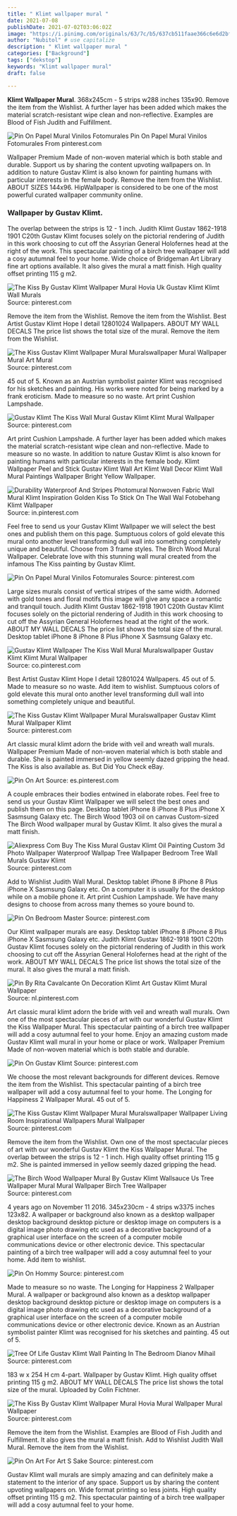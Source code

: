 ```yaml
---
title: " Klimt wallpaper mural "
date: 2021-07-08
publishDate: 2021-07-02T03:06:02Z
image: "https://i.pinimg.com/originals/63/7c/b5/637cb511faae366c6e6d2bfb655abfc5.jpg"
author: "Nubitol" # use capitalize
description: " Klimt wallpaper mural "
categories: ["Background"]
tags: ["dekstop"]
keywords: "Klimt wallpaper mural"
draft: false

---
```



**Klimt Wallpaper Mural**. 368x245cm - 5 strips w288 inches 135x90. Remove the item from the Wishlist. A further layer has been added which makes the material scratch-resistant wipe clean and non-reflective. Examples are Blood of Fish Judith and Fulfillment.

![Pin On Papel Mural Vinilos Fotomurales](https://i.pinimg.com/originals/dc/de/1d/dcde1de5b1f2377b12857da21cc10273.jpg "Pin On Papel Mural Vinilos Fotomurales")
Pin On Papel Mural Vinilos Fotomurales From pinterest.com


Wallpaper Premium Made of non-woven material which is both stable and durable. Support us by sharing the content upvoting wallpapers on. In addition to nature Gustav Klimt is also known for painting humans with particular interests in the female body. Remove the item from the Wishlist. ABOUT SIZES 144x96. HipWallpaper is considered to be one of the most powerful curated wallpaper community online.

### Wallpaper by Gustav Klimt.

The overlap between the strips is 12 - 1 inch. Judith Klimt Gustav 1862-1918 1901 C20th Gustav Klimt focuses solely on the pictorial rendering of Judith in this work choosing to cut off the Assyrian General Holofernes head at the right of the work. This spectacular painting of a birch tree wallpaper will add a cosy autumnal feel to your home. Wide choice of Bridgeman Art Library fine art options available. It also gives the mural a matt finish. High quality offset printing 115 g m2.


![The Kiss By Gustav Klimt Wallpaper Mural Hovia Uk Gustav Klimt Klimt Wall Murals](https://i.pinimg.com/474x/2b/be/c5/2bbec5ee4fec93bfab723f40ad0be20c--wallpaper-murals-wall-murals.jpg "The Kiss By Gustav Klimt Wallpaper Mural Hovia Uk Gustav Klimt Klimt Wall Murals")
Source: pinterest.com

Remove the item from the Wishlist. Remove the item from the Wishlist. Best Artist Gustav Klimt Hope I detail 12801024 Wallpapers. ABOUT MY WALL DECALS The price list shows the total size of the mural. Remove the item from the Wishlist.

![The Kiss Gustav Klimt Wallpaper Mural Muralswallpaper Mural Wallpaper Mural Art Mural](https://i.pinimg.com/originals/0f/dd/6b/0fdd6b390678ce802e94859f28ec6594.jpg "The Kiss Gustav Klimt Wallpaper Mural Muralswallpaper Mural Wallpaper Mural Art Mural")
Source: pinterest.com

45 out of 5. Known as an Austrian symbolist painter Klimt was recognised for his sketches and painting. His works were noted for being marked by a frank eroticism. Made to measure so no waste. Art print Cushion Lampshade.

![Gustav Klimt The Kiss Wall Mural Gustav Klimt Klimt Mural Wallpaper](https://i.pinimg.com/originals/08/7b/bd/087bbd735efccc1de0cb974603e846b2.jpg "Gustav Klimt The Kiss Wall Mural Gustav Klimt Klimt Mural Wallpaper")
Source: pinterest.com

Art print Cushion Lampshade. A further layer has been added which makes the material scratch-resistant wipe clean and non-reflective. Made to measure so no waste. In addition to nature Gustav Klimt is also known for painting humans with particular interests in the female body. Klimt Wallpaper Peel and Stick Gustav Klimt Wall Art Klimt Wall Decor Klimt Wall Mural Paintings Wallpaper Bright Yellow Wallpaper.

![Durability Waterproof And Stripes Photomural Nonwoven Fabric Wall Mural Klimt Inspiration Golden Kiss To Stick On The Wall Wal Fotobehang Klimt Wallpaper](https://i.pinimg.com/originals/1d/49/61/1d4961c37083c293d9d641fe6c3a12d4.jpg "Durability Waterproof And Stripes Photomural Nonwoven Fabric Wall Mural Klimt Inspiration Golden Kiss To Stick On The Wall Wal Fotobehang Klimt Wallpaper")
Source: in.pinterest.com

Feel free to send us your Gustav Klimt Wallpaper we will select the best ones and publish them on this page. Sumptuous colors of gold elevate this mural onto another level transforming dull wall into something completely unique and beautiful. Choose from 3 frame styles. The Birch Wood Mural Wallpaper. Celebrate love with this stunning wall mural created from the infamous The Kiss painting by Gustav Klimt.

![Pin On Papel Mural Vinilos Fotomurales](https://i.pinimg.com/originals/dc/de/1d/dcde1de5b1f2377b12857da21cc10273.jpg "Pin On Papel Mural Vinilos Fotomurales")
Source: pinterest.com

Large sizes murals consist of vertical stripes of the same width. Adorned with gold tones and floral motifs this image will give any space a romantic and tranquil touch. Judith Klimt Gustav 1862-1918 1901 C20th Gustav Klimt focuses solely on the pictorial rendering of Judith in this work choosing to cut off the Assyrian General Holofernes head at the right of the work. ABOUT MY WALL DECALS The price list shows the total size of the mural. Desktop tablet iPhone 8 iPhone 8 Plus iPhone X Sasmsung Galaxy etc.

![Gustav Klimt Wallpaper The Kiss Wall Mural Muralswallpaper Gustav Klimt Klimt Mural Wallpaper](https://i.pinimg.com/originals/1b/13/00/1b1300e84604686f683494bf06793e41.jpg "Gustav Klimt Wallpaper The Kiss Wall Mural Muralswallpaper Gustav Klimt Klimt Mural Wallpaper")
Source: co.pinterest.com

Best Artist Gustav Klimt Hope I detail 12801024 Wallpapers. 45 out of 5. Made to measure so no waste. Add item to wishlist. Sumptuous colors of gold elevate this mural onto another level transforming dull wall into something completely unique and beautiful.

![The Kiss Gustav Klimt Wallpaper Mural Muralswallpaper Gustav Klimt Mural Wallpaper Klimt](https://i.pinimg.com/originals/6b/7c/61/6b7c611bb752263c442efbc1a33f99dc.jpg "The Kiss Gustav Klimt Wallpaper Mural Muralswallpaper Gustav Klimt Mural Wallpaper Klimt")
Source: pinterest.com

Art classic mural klimt adorn the bride with veil and wreath wall murals. Wallpaper Premium Made of non-woven material which is both stable and durable. She is painted immersed in yellow seemly dazed gripping the head. The Kiss is also available as. But Did You Check eBay.

![Pin On Art](https://i.pinimg.com/originals/46/44/7b/46447b35c81b2d750d29e27f7738a6a6.jpg "Pin On Art")
Source: es.pinterest.com

A couple embraces their bodies entwined in elaborate robes. Feel free to send us your Gustav Klimt Wallpaper we will select the best ones and publish them on this page. Desktop tablet iPhone 8 iPhone 8 Plus iPhone X Sasmsung Galaxy etc. The Birch Wood 1903 oil on canvas Custom-sized The Birch Wood wallpaper mural by Gustav Klimt. It also gives the mural a matt finish.

![Aliexpress Com Buy The Kiss Mural Gustav Klimt Oil Painting Custom 3d Photo Wallpaper Waterproof Wallpap Tree Wallpaper Bedroom Tree Wall Murals Gustav Klimt](https://i.pinimg.com/originals/4d/58/24/4d5824ffb7f52ed011c1dc0bee263482.jpg "Aliexpress Com Buy The Kiss Mural Gustav Klimt Oil Painting Custom 3d Photo Wallpaper Waterproof Wallpap Tree Wallpaper Bedroom Tree Wall Murals Gustav Klimt")
Source: pinterest.com

Add to Wishlist Judith Wall Mural. Desktop tablet iPhone 8 iPhone 8 Plus iPhone X Sasmsung Galaxy etc. On a computer it is usually for the desktop while on a mobile phone it. Art print Cushion Lampshade. We have many designs to choose from across many themes so youre bound to.

![Pin On Bedroom Master](https://i.pinimg.com/originals/6f/8e/0a/6f8e0ae6c11cc37dcb423e6f6df6ea8d.jpg "Pin On Bedroom Master")
Source: pinterest.com

Our Klimt wallpaper murals are easy. Desktop tablet iPhone 8 iPhone 8 Plus iPhone X Sasmsung Galaxy etc. Judith Klimt Gustav 1862-1918 1901 C20th Gustav Klimt focuses solely on the pictorial rendering of Judith in this work choosing to cut off the Assyrian General Holofernes head at the right of the work. ABOUT MY WALL DECALS The price list shows the total size of the mural. It also gives the mural a matt finish.

![Pin By Rita Cavalcante On Decoration Klimt Art Gustav Klimt Mural Wallpaper](https://i.pinimg.com/564x/a1/07/ae/a107ae41e13153e24b98f5816e445902.jpg "Pin By Rita Cavalcante On Decoration Klimt Art Gustav Klimt Mural Wallpaper")
Source: nl.pinterest.com

Art classic mural klimt adorn the bride with veil and wreath wall murals. Own one of the most spectacular pieces of art with our wonderful Gustav Klimt the Kiss Wallpaper Mural. This spectacular painting of a birch tree wallpaper will add a cosy autumnal feel to your home. Enjoy an amazing custom made Gustav Klimt wall mural in your home or place or work. Wallpaper Premium Made of non-woven material which is both stable and durable.

![Pin On Gustav Klimt](https://i.pinimg.com/originals/81/0c/20/810c2082a290e428f53689ae9b0d57b1.jpg "Pin On Gustav Klimt")
Source: pinterest.com

We choose the most relevant backgrounds for different devices. Remove the item from the Wishlist. This spectacular painting of a birch tree wallpaper will add a cosy autumnal feel to your home. The Longing for Happiness 2 Wallpaper Mural. 45 out of 5.

![The Kiss Gustav Klimt Wallpaper Mural Muralswallpaper Wallpaper Living Room Inspirational Wallpapers Mural Wallpaper](https://i.pinimg.com/originals/3b/90/d3/3b90d31ac1906657d4d8134ee35f6262.jpg "The Kiss Gustav Klimt Wallpaper Mural Muralswallpaper Wallpaper Living Room Inspirational Wallpapers Mural Wallpaper")
Source: pinterest.com

Remove the item from the Wishlist. Own one of the most spectacular pieces of art with our wonderful Gustav Klimt the Kiss Wallpaper Mural. The overlap between the strips is 12 - 1 inch. High quality offset printing 115 g m2. She is painted immersed in yellow seemly dazed gripping the head.

![The Birch Wood Wallpaper Mural By Gustav Klimt Wallsauce Us Tree Wallpaper Mural Mural Wallpaper Birch Tree Wallpaper](https://i.pinimg.com/originals/46/a8/93/46a8932ddee7fb3d6c203a605069f4d8.jpg "The Birch Wood Wallpaper Mural By Gustav Klimt Wallsauce Us Tree Wallpaper Mural Mural Wallpaper Birch Tree Wallpaper")
Source: pinterest.com

4 years ago on November 11 2016. 345x230cm - 4 strips w3375 inches 123x82. A wallpaper or background also known as a desktop wallpaper desktop background desktop picture or desktop image on computers is a digital image photo drawing etc used as a decorative background of a graphical user interface on the screen of a computer mobile communications device or other electronic device. This spectacular painting of a birch tree wallpaper will add a cosy autumnal feel to your home. Add item to wishlist.

![Pin On Hommy](https://i.pinimg.com/originals/75/f2/0c/75f20caf9d658d5b0cbdb78744afe48d.jpg "Pin On Hommy")
Source: pinterest.com

Made to measure so no waste. The Longing for Happiness 2 Wallpaper Mural. A wallpaper or background also known as a desktop wallpaper desktop background desktop picture or desktop image on computers is a digital image photo drawing etc used as a decorative background of a graphical user interface on the screen of a computer mobile communications device or other electronic device. Known as an Austrian symbolist painter Klimt was recognised for his sketches and painting. 45 out of 5.

![Tree Of Life Gustav Klimt Wall Painting In The Bedroom Dianov Mihail](https://i.pinimg.com/236x/5f/b7/df/5fb7dfb79ba0a8efd23e0d1a369293d3--gustav-klimt-wall-paintings.jpg "Tree Of Life Gustav Klimt Wall Painting In The Bedroom Dianov Mihail")
Source: pinterest.com

183 w x 254 H cm 4-part. Wallpaper by Gustav Klimt. High quality offset printing 115 g m2. ABOUT MY WALL DECALS The price list shows the total size of the mural. Uploaded by Colin Fichtner.

![The Kiss By Gustav Klimt Wallpaper Mural Hovia Mural Wallpaper Mural Wallpaper](https://i.pinimg.com/474x/fe/3a/ab/fe3aabe3d8c061947b5e100528ab506a.jpg "The Kiss By Gustav Klimt Wallpaper Mural Hovia Mural Wallpaper Mural Wallpaper")
Source: pinterest.com

Remove the item from the Wishlist. Examples are Blood of Fish Judith and Fulfillment. It also gives the mural a matt finish. Add to Wishlist Judith Wall Mural. Remove the item from the Wishlist.

![Pin On Art For Art S Sake](https://i.pinimg.com/originals/63/7c/b5/637cb511faae366c6e6d2bfb655abfc5.jpg "Pin On Art For Art S Sake")
Source: pinterest.com

Gustav Klimt wall murals are simply amazing and can definitely make a statement to the interior of any space. Support us by sharing the content upvoting wallpapers on. Wide format printing so less joints. High quality offset printing 115 g m2. This spectacular painting of a birch tree wallpaper will add a cosy autumnal feel to your home.

